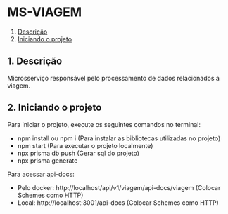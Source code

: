 # MS-VIAGEM

1. [Descrição](#1-Descrição)
2. [Iniciando o projeto](#2-Iniciando-o-projeto)

## 1. Descrição
Microsserviço responsável pelo processamento de dados relacionados a viagem.

## 2. Iniciando o projeto
Para iniciar o projeto, execute os seguintes comandos no terminal:
- npm install ou npm i (Para instalar as bibliotecas utilizadas no projeto)
- npm start (Para executar o projeto localmente)
- npx prisma db push (Gerar sql do projeto)
- npx prisma generate

Para acessar api-docs:
- Pelo docker: http://localhost/api/v1/viagem/api-docs/viagem (Colocar Schemes como HTTP)
- Local: http://localhost:3001/api-docs (Colocar Schemes como HTTP)